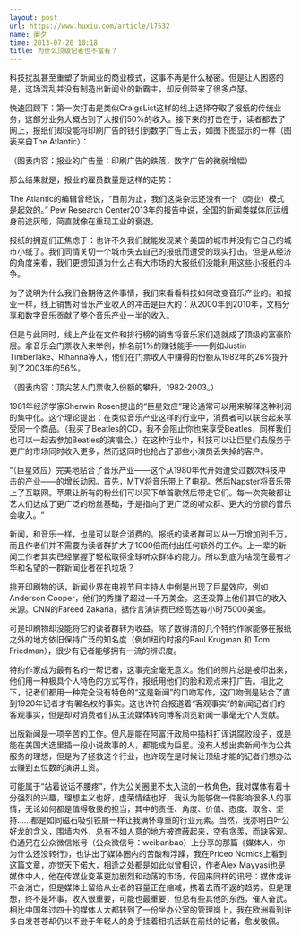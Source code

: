 ```yaml
---
layout: post
url: https://www.huxiu.com/article/17532
name: 阑夕
time: 2013-07-20 10:18
title: 为什么顶级记者也不富有？
---
```

科技扰乱甚至重塑了新闻业的商业模式，这事不再是什么秘密。但是让人困惑的是，这场混乱并没有制造出新闻业的新霸主，却反倒带来了很多卢瑟。

快速回顾下：第一次打击是类似CraigsList这样的线上选择夺取了报纸的传统业务，这部分业务大概占到了大报们50%的收入。接下来的打击在于，读者都去了网上，报纸们却没能将印刷广告的钱引到数字广告上去，如图下图显示的一样（图表来自The Atlantic）：

（图表内容：报业的广告量：印刷广告的跌落，数字广告的微弱增幅）

那么结果就是，报业的雇员数量是这样的走势：

The Atlantic的编辑曾经说，“目前为止，我们这类杂志还没有一个（商业）模式是起效的。” Pew Research Center2013年的报告中说，全国的新闻类媒体厄运缠身前途灰暗，简直就像在重现工业的衰退。

报纸的拥趸们正焦虑于：也许不久我们就能发现某个美国的城市并没有它自己的城市小纸了。我们同情关切一个城市失去自己的报纸而遭受的现实打击。但是从经济的角度来看，我们更想知道为什么占有大市场的大报纸们没能利用这些小报纸的斗争。

为了说明为什么我们会期待这件事情，我们来看看科技如何改变音乐产业的。和报业一样，线上销售对音乐产业收入的冲击是巨大的：从2000年到2010年，文档分享和数字音乐贡献了整个音乐产业一半的收入。

但是与此同时，线上产业在文件和排行榜的销售将音乐家们造就成了顶级的富豪阶层。拿音乐会门票收入来举例，排名前1%的赚钱能手——例如Justin Timberlake、Rihanna等人，他们在门票收入中赚得的份额从1982年的26%提升到了2003年的56%。

（图表内容：顶尖艺人门票收入份额的攀升，1982-2003。）

1981年经济学家Sherwin Rosen提出的“巨星效应”理论通常可以用来解释这种利润的集中化。这个理论提出：在类似音乐产业这样的行业中，消费者可以联合起来享受同一个商品。（我买了Beatles的CD，我不会阻止你也来享受Beatles，同样我们也可以一起去参加Beatles的演唱会。）在这种行业中，科技可以让巨星们去服务于更广的市场同时收入更多，然而这同时也抢占了那些小演员丢失掉的客户。

“（巨星效应）完美地贴合了音乐产业——这个从1980年代开始遭受过数次科技冲击的产业——的增长动因。首先，MTV将音乐带上了电视。然后Napster将音乐带上了互联网。苹果让所有的粉丝们可以买下单首歌然后带走它们。每一次突破都让艺人们达成了更广泛的粉丝基础，于是指向了更广泛的听众群、更大的份额的音乐会收入。“

新闻，和音乐一样，也是可以联合消费的。报纸的读者群可以从一万增加到千万，而且作者们并不需要为读者群扩大了1000倍而付出任何额外的工作。上一辈的新闻工作者其实已经掌握了轻松取得全球听众群体的能力。所以到底为啥现在最有才华和名望的一群新闻业者在扒垃圾？

排开印刷物的话，新闻业界在电视节目主持人中倒是出现了巨星效应，例如Anderson Cooper，他们的秀赚了超过一千万美金。这还没算上他们其它的收入来源。CNN的Fareed Zakaria，据传言演讲费已经高达每小时75000美金。

可是印刷物却没能将它的读者群转为收益。除了数得清的几个特约作家能够在报纸之外的地方依旧保持广泛的知名度（例如纽约时报的Paul Krugman 和 Tom Friedman），很少有记者能够拥有一流的辨识度。

特约作家成为最有名的一帮记者，这事完全毫无意义。他们的照片总是被印出来，他们用一种极具个人特色的方式写作，报纸用他们的脸和观点来打广告。相比之下，记者们都用一种完全没有特色的“这是新闻”的口吻写作，这口吻倒是贴合了直到1920年记者才有署名权的事实。这也许符合报道着“客观事实”的新闻记者们的客观事实，但是却对消费者们从主流媒体转向博客浏览新闻一事毫无个人贡献。

出版新闻是一项辛苦的工作。但凡是能在阿富汗政局中插科打诨讲腐败段子，或是能在美国大选里插一段小说故事的人，都能成为巨星。没有人想出卖新闻作为公共服务的理想，但是为了拯救这个行业，也许现在是时候让顶级才能的记者们想办法去赚到五位数的演讲工资。

可能属于“站着说话不腰疼”，作为公关圈里不太入流的一枚角色，我对媒体有着十分强烈的兴趣，理想主义也好，虚荣情结也好，我认为能够做一件影响很多人的事情，无论如何都是值得敬畏的担当，其中的责任、角度、价值、态度、取舍、坚持……都是如同磁石吸引铁屑一样让我满怀尊重的行业元素。当然，我亦明白叶公好龙的含义，围墙内外，总有不如人意的地方被遮蔽起来，空有贪羡，而缺客观。伯通兄在公众微信帐号（公众微信号：weibanbao）上分享的那篇《媒体人，你为什么还没转行》，也讲出了媒体圈内的苦酸和浮躁，我在Priceo Nomics上看到这篇文章，亦觉天下偌大，相逢之处都是如此似曾相识，作者Alex Mayyasi也是媒体中人，他在传媒业变革更加剧烈和动荡的市场，传回来同样的讯号：媒体或许不会消亡，但是媒体上留给从业者的容量正在缩减，携着去而不返的趋势。但是理想，终不是坏事，收入很重要，可能也最重要，但总有些其他的东西，催人奋武。相比中国年过四十的媒体人大都转到了一份坐办公室的管理岗上，我在欧洲看到许多白发苍苍却仍以不逊于年轻人的身手挂着相机活跃在前线的记者，愈发敬佩。

